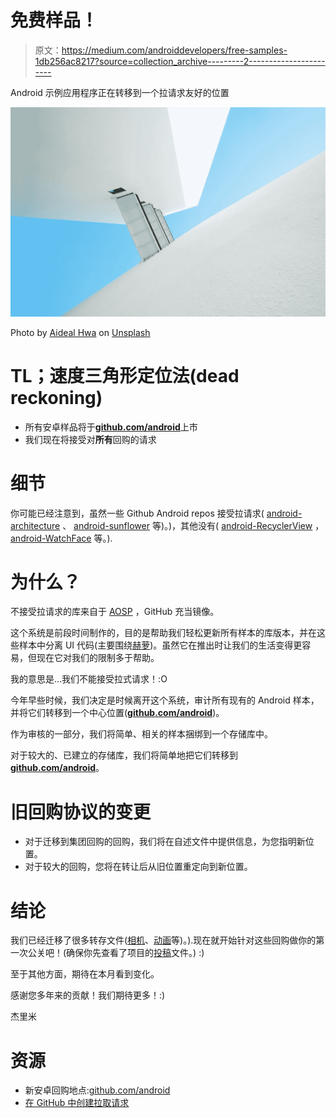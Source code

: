 # 免费样品！

> 原文：<https://medium.com/androiddevelopers/free-samples-1db256ac8217?source=collection_archive---------2----------------------->

Android 示例应用程序正在转移到一个拉请求友好的位置

![](img/a59e1a3ab025a3132876bbff2e0c5b33.png)

Photo by [Aideal Hwa](https://unsplash.com/@aideal?utm_source=unsplash&utm_medium=referral&utm_content=creditCopyText) on [Unsplash](https://unsplash.com/?utm_source=unsplash&utm_medium=referral&utm_content=creditCopyText)

# TL；速度三角形定位法(dead reckoning)

*   所有安卓样品将于[**github.com/android**](https://github.com/android)上市
*   我们现在将接受对**所有**回购的请求

# 细节

你可能已经注意到，虽然一些 Github Android repos 接受拉请求( [android-architecture](https://github.com/googlesamples/android-architecture) 、 [android-sunflower](https://github.com/googlesamples/android-sunflower) 等)。)，其他没有( [android-RecyclerView](https://github.com/googlesamples/android-RecyclerView) ， [android-WatchFace](https://github.com/googlesamples/android-WatchFace) 等。).

# 为什么？

不接受拉请求的库来自于 [AOSP](https://source.android.com/) ，GitHub 充当镜像。

这个系统是前段时间制作的，目的是帮助我们轻松更新所有样本的库版本，并在这些样本中分离 UI 代码(主要围绕[赫萝](https://android-developers.googleblog.com/2012/01/holo-everywhere.html))。虽然它在推出时让我们的生活变得更容易，但现在它对我们的限制多于帮助。

我的意思是…我们不能接受拉式请求！:O

今年早些时候，我们决定是时候离开这个系统，审计所有现有的 Android 样本，并将它们转移到一个中心位置([**github.com/android**](https://github.com/android))。

作为审核的一部分，我们将简单、相关的样本捆绑到一个存储库中。

对于较大的、已建立的存储库，我们将简单地把它们转移到[**github.com/android**](https://github.com/android)。

# 旧回购协议的变更

*   对于迁移到集团回购的回购，我们将在自述文件中提供信息，为您指明新位置。
*   对于较大的回购，您将在转让后从旧位置重定向到新位置。

# 结论

我们已经迁移了很多转存文件([相机](https://github.com/android/camera)、[动画](https://github.com/android/animation)等)。).现在就开始针对这些回购做你的第一次公关吧！(确保你先查看了项目的[投稿](https://github.com/android/plaid/blob/master/CONTRIBUTING.md)文件。) :)

至于其他方面，期待在本月看到变化。

感谢您多年来的贡献！我们期待更多！:)

杰里米

# 资源

*   新安卓回购地点:[github.com/android](https://github.com/android)
*   [在 GitHub 中创建拉取请求](https://help.github.com/en/articles/creating-a-pull-request)